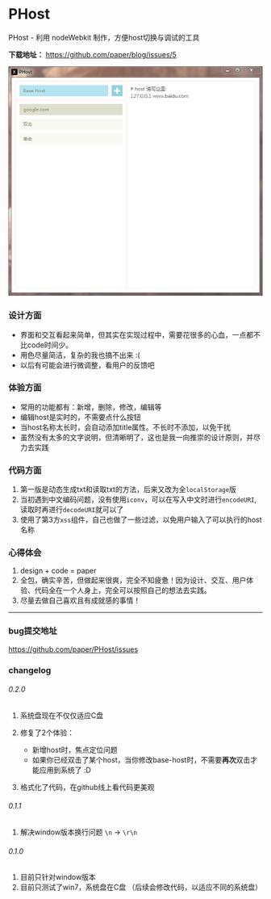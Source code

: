 PHost
=====

PHost - 利用 nodeWebkit 制作，方便host切换与调试的工具

**下载地址：** https://github.com/paper/blog/issues/5

![PHost preview](images/preview.jpg)

### 设计方面
- 界面和交互看起来简单，但其实在实现过程中，需要花很多的心血，一点都不比code时间少。
- 用色尽量简洁，复杂的我也搞不出来 :(
- 以后有可能会进行微调整，看用户的反馈吧

### 体验方面
- 常用的功能都有：新增，删除，修改，编辑等
- 编辑host是实时的，不需要点什么按钮
- 当host名称太长时，会自动添加title属性。不长时不添加，以免干扰
- 虽然没有太多的文字说明，但清晰明了，这也是我一向推崇的设计原则，并尽力去实践

### 代码方面
1. 第一版是动态生成txt和读取txt的方法，后来又改为全``localStorage``版
2. 当初遇到中文编码问题，没有使用``iconv``，可以在写入中文时进行``encodeURI``,读取时再进行``decodeURI``就可以了
3. 使用了第3方``xss``组件，自己也做了一些过滤，以免用户输入了可以执行的host名称

### 心得体会
1. design + code = paper
2. 全包，确实辛苦，但做起来很爽，完全不知疲惫！因为设计、交互、用户体验、代码全在一个人身上，完全可以按照自己的想法去实践。
3. 尽量去做自己喜欢且有成就感的事情！

---

### bug提交地址
https://github.com/paper/PHost/issues

### changelog

###### 0.2.0
1. 系统盘现在不仅仅适应C盘
2. 修复了2个体验：
	- 新增host时，焦点定位问题
	- 如果你已经双击了某个host，当你修改base-host时，不需要**再次**双击才能应用到系统了 :D

3. 格式化了代码，在github线上看代码更美观

###### 0.1.1
1. 解决window版本换行问题 ``\n`` -> ``\r\n``

###### 0.1.0
1. 目前只针对window版本
2. 目前只测试了win7，系统盘在C盘 （后续会修改代码，以适应不同的系统盘）
